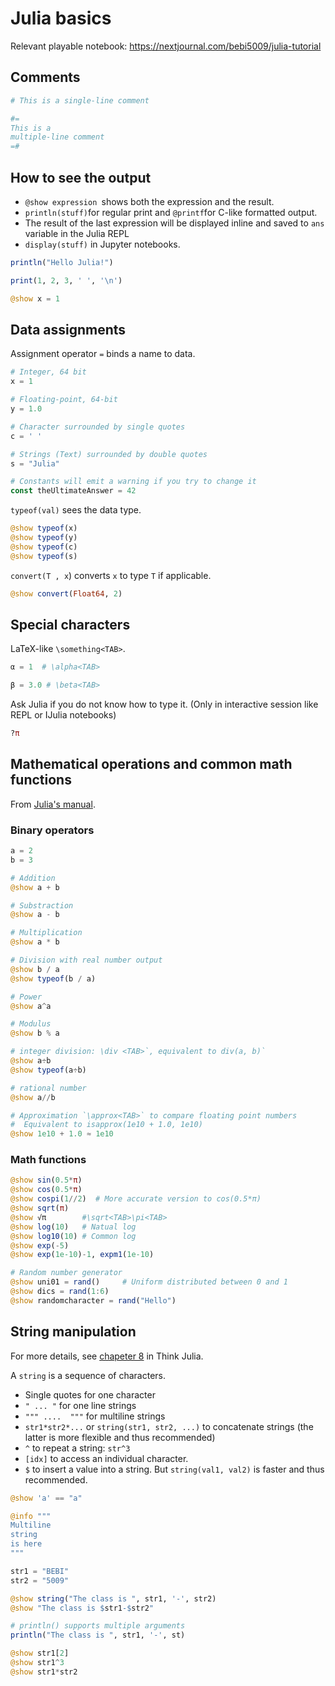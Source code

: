 # Julia basics

Relevant playable notebook: <https://nextjournal.com/bebi5009/julia-tutorial>

## Comments

```julia
# This is a single-line comment

#=
This is a
multiple-line comment
=#
```

## How to see the output

- `@show expression `shows both the expression and the result.
- `println(stuff)`for regular print and `@printf`for C-like formatted output.
- The result of the last expression will be displayed inline and saved to `ans `variable in the Julia REPL
- `display(stuff)` in Jupyter notebooks.

```julia
println("Hello Julia!")

print(1, 2, 3, ' ', '\n')

@show x = 1
```

## Data assignments

Assignment operator `=` binds a name to data.

```julia
# Integer, 64 bit
x = 1  

# Floating-point, 64-bit
y = 1.0 

# Character surrounded by single quotes
c = ' ' 

# Strings (Text) surrounded by double quotes
s = "Julia"

# Constants will emit a warning if you try to change it
const theUltimateAnswer = 42
```

`typeof(val)` sees the data type.

```julia
@show typeof(x)
@show typeof(y)
@show typeof(c)
@show typeof(s)
```

`convert(T , x`) converts `x` to type `T` if applicable.

```julia
@show convert(Float64, 2)
```

## Special characters

LaTeX-like `\something<TAB>`.

```julia
α = 1  # \alpha<TAB>

β = 3.0 # \beta<TAB>
```

Ask Julia if you do not know how to type it. (Only in interactive session like REPL or IJulia notebooks)

```julia
?π
```

## Mathematical operations and common math functions

From [Julia's manual](https://docs.julialang.org/en/v1/manual/mathematical-operations/#Mathematical-Operations-and-Elementary-Functions).

### Binary operators

```julia
a = 2
b = 3

# Addition
@show a + b

# Substraction
@show a - b

# Multiplication
@show a * b

# Division with real number output
@show b / a
@show typeof(b / a)

# Power
@show a^a

# Modulus
@show b % a

# integer division: \div <TAB>`, equivalent to div(a, b)`
@show a÷b
@show typeof(a÷b)

# rational number
@show a//b      

# Approximation `\approx<TAB>` to compare floating point numbers
#  Equivalent to isapprox(1e10 + 1.0, 1e10)
@show 1e10 + 1.0 ≈ 1e10
```

### Math functions

```julia
@show sin(0.5*π)
@show cos(0.5*π)
@show cospi(1//2)  # More accurate version to cos(0.5*π)
@show sqrt(π)
@show √π        #\sqrt<TAB>\pi<TAB>
@show log(10)   # Natual log
@show log10(10) # Common log
@show exp(-5)
@show exp(1e-10)-1, expm1(1e-10)

# Random number generator
@show uni01 = rand()     # Uniform distributed between 0 and 1 
@show dics = rand(1:6)
@show randomcharacter = rand("Hello")
```

## String manipulation

For more details, see [chapeter 8](https://benlauwens.github.io/ThinkJulia.jl/latest/book.html#chap08) in Think Julia.

A `string` is a sequence of characters.

- Single quotes for one character
- `" ... "` for one line strings
- `""" ....  """` for multiline strings
- `str1*str2*...` or `string(str1, str2, ...)` to concatenate strings (the latter is more flexible and thus recommended)
- `^` to repeat a string: `str^3`
- `[idx]` to access an individual character.
- `$` to insert a value into a string. But `string(val1, val2)` is faster and thus recommended.

```julia
@show 'a' == "a"

@info """ 
Multiline
string
is here
"""

str1 = "BEBI"
str2 = "5009"

@show string("The class is ", str1, '-', str2)
@show "The class is $str1-$str2"

# println() supports multiple arguments
println("The class is ", str1, '-', st)

@show str1[2]
@show str1^3
@show str1*str2 
```
